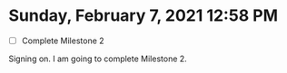 # Sunday, February  7, 2021 12:58 PM
- [ ] Complete Milestone 2

Signing on. I am going to complete Milestone 2.

